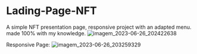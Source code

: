 # Lading-Page-NFT
A simple NFT presentation page, responsive project with an adapted menu. made 100% with my knowledge.
![imagem_2023-06-26_202422638](https://github.com/oPauloSantos/Lading-Page-NFT/assets/132861448/28ef2b73-fdf3-436f-be56-22271fc36d6d)

Responsive Page:
![imagem_2023-06-26_203259329](https://github.com/oPauloSantos/Lading-Page-NFT/assets/132861448/5b72a04b-9cdc-4d60-9653-d463f3514878)
